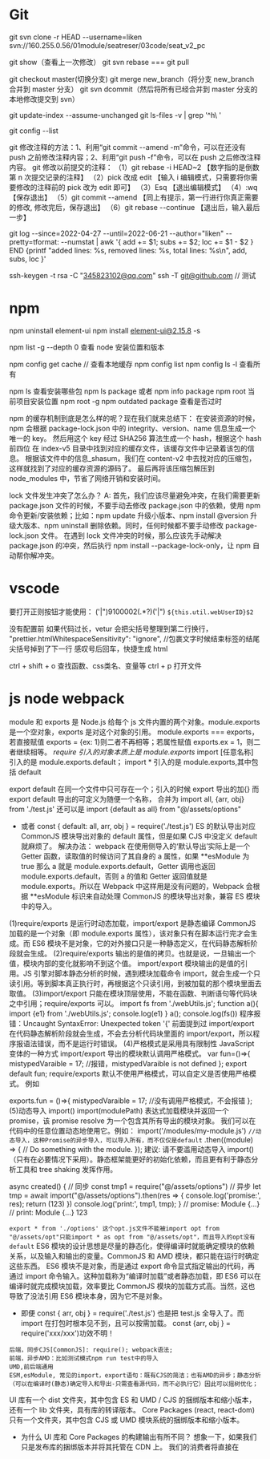 # Git

git svn clone -r HEAD --username=liken svn://160.255.0.56/01module/seatreser/03code/seat_v2_pc

git show（查看上一次修改）
git svn rebase === git pull

git checkout master(切换分支)
git merge new_branch（将分支 new_branch 合并到 master 分支）
git svn dcommit（然后将所有已经合并到 master 分支的本地修改提交到 svn）

git update-index --assume-unchanged
git ls-files -v | grep '^h\ '

git config --list

git 修改注释的方法：1、利用“git commit --amend -m”命令，可以在还没有 push 之前修改注释内容；2、利用“git push -f”命令，可以在 push 之后修改注释内容。
git 修改以前提交的注释：
（1）git rebase -i HEAD~2 【数字指的是倒数第 n 次提交记录的注释】
（2）pick 改成 edit 【输入 i 编辑模式，只需要将你需要修改的注释前的 pick 改为 edit 即可】
（3）Esq 【退出编辑模式】
（4）:wq 【保存退出】
（5）git commit --amend 【同上有提示，第一行进行你真正需要的修改, 修改完后，保存退出】
（6）git rebase --continue 【退出后，输入最后一步】

git log --since=2022-04-27 --until=2022-06-21 --author="liken" --pretty=tformat: --numstat | awk '{ add += $1; subs += $2; loc += $1 - $2 } END {printf "added lines: %s, removed lines: %s, total lines: %s\n", add, subs, loc }'

ssh-keygen -t rsa -C "345823102@qq.com"
ssh -T git@github.com // 测试

# npm
npm uninstall element-ui
npm install element-ui@2.15.8 -s

npm list -g --depth 0 查看 node 安装位置和版本

npm config get cache // 查看本地缓存
npm config list
npm config ls -l 查看所有

npm ls 查看安装哪些包   npm ls package 或者 npm info package
npm root 当前项目安装位置
npm root -g
npm outdated package 查看是否过时

npm 的缓存机制到底是怎么样的呢？现在我们就来总结下：
在安装资源的时候，npm 会根据 package-lock.json 中的 integrity、version、name 信息生成一个唯一的 key。
然后用这个 key 经过 SHA256 算法生成一个 hash，根据这个 hash 前四位 在 index-v5 目录中找到对应的缓存文件，该缓存文件中记录着该包的信息。
根据该文件中的信息\_shasum，我们在 content-v2 中去找对应的压缩包，这样就找到了对应的缓存资源的源码了。
最后再将该压缩包解压到 node_modules 中，节省了网络开销和安装时间。

lock 文件发生冲突了怎么办？
A: 首先，我们应该尽量避免冲突，在我们需要更新 package.json 文件的时候，不要手动去修改 package.json 中的依赖，使用 npm 命令更新/安装依赖；比如：npm update 升级小版本、npm install @version 升级大版本、npm uninstall 删除依赖。同时，任何时候都不要手动修改 package-lock.json 文件。
在遇到 lock 文件冲突的时候，那么应该先手动解决 package.json 的冲突，然后执行 npm install --package-lock-only，让 npm 自动帮你解冲突。

# vscode
要打开正则按钮才能使用：      ('|")9100002(.*?)('|")   `${this.util.webUserID}$2`

没有配置前 如果代码过长，vetur 会把尖括号整理到第二行换行， "prettier.htmlWhitespaceSensitivity": "ignore", //包裹文字时候结束标签的结尾尖括号掉到了下一行
感叹号后回车，快捷生成 html

ctrl + shift + o 查找函数、css类名、变量等
ctrl + p 打开文件

# js node webpack

module 和 exports 是 Node.js 给每个 js 文件内置的两个对象。module.exports 是一个空对象，exports 是对这个对象的引用。
module.exports === exports，若直接赋值 exports = {ex: 1}则二者不再相等；若属性赋值 exports.ex = 1，则二者继续相等。
_require 引入的对象本质上是 module.exports_
import [任意名称] 引入的是 module.exports.default； import \* 引入的是 module.exports,其中包括 default

export default 在同一个文件中只可存在一个；引入的时候 export 导出的加{} 而 export default 导出的可定义为随便一个名称，
合并为 import all, {arr, obj} from './test.js' 还可以是 import {default as all} from "@/assets/options"

- 或者 const { default: all, arr, obj } = require('./test.js') ES 的默认导出对应 CommonJS 模块导出对象的 default 属性，但是如果 CJS 中没定义 default 就麻烦了。
  解决办法：
  webpack 在使用侧导入的‘默认导出’实际上是一个 Getter 函数，读取值的时候访问了其自身的 a 属性，如果 **esModule 为 true 那么 a 就是 module.exports.default，Getter 调用也返回 module.exports.default，否则 a 的值和 Getter 返回值就是 module.exports。所以在 Webpack 中这样用是没有问题的，Webpack 会根据 **esModule 标识来自动处理 CommonJS 的模块导出对象，兼容 ES 模块中的导入。

(1)require/exports 是运行时动态加载，import/export 是静态编译
CommonJS 加载的是一个对象（即 module.exports 属性），该对象只有在脚本运行完才会生成。而 ES6 模块不是对象，它的对外接口只是一种静态定义，在代码静态解析阶段就会生成。
(2)require/exports 输出的是值的拷贝。也就是说，一旦输出一个值，模块内部的变化就影响不到这个值。
import/export 模块输出的是值的引用。JS 引擎对脚本静态分析的时候，遇到模块加载命令 import，就会生成一个只读引用。等到脚本真正执行时，再根据这个只读引用，到被加载的那个模块里面去取值。
(3)import/export 只能在模块顶层使用，不能在函数、判断语句等代码块之中引用；require/exports 可以。
import fs from './webUtils.js';
function a(){
import {e1} from './webUtils.js';
console.log(e1)
}
a();
console.log(fs())
程序报错：Uncaught SyntaxError: Unexpected token '{'
前面提到过 import/export 在代码静态解析阶段就会生成，不会去分析代码块里面的 import/export，所以程序报语法错误，而不是运行时错误。
(4)严格模式是采用具有限制性 JavaScript 变体的一种方式
import/export 导出的模块默认调用严格模式。
var fun=()=>{
mistypedVaraible = 17; //报错，mistypedVaraible is not defined
};
export default fun;
require/exports 默认不使用严格模式，可以自定义是否使用严格模式。 例如

exports.fun = ()=>{
mistypedVaraible = 17; //没有调用严格模式，不会报错
};
(5)动态导入 import()
import(modulePath) 表达式加载模块并返回一个 promise，该 promise resolve 为一个包含其所有导出的模块对象。
我们可以在代码中的任意位置动态地使用它。例如：
import('/modules/my-module.js') `//动态导入，这种Promise的异步导入，可以导入所有，而不仅仅是default`
.then((module) => {
// Do something with the module.
});
建议: 请不要滥用动态导入 import()（只有在必要情况下采用）。静态框架能更好的初始化依赖，而且更有利于静态分析工具和 tree shaking 发挥作用。

async created() {
// 同步
const tmp1 = require("@/assets/options")
// 异步
let tmp = await import("@/assets/options").then(res => {
console.log('promise:', res);
return (123)
})
console.log('print:', tmp1, tmp);
}
// promise: Module {…}
// print: Module {…} 123

`export * from './options' 这个opt.js文件不能被import opt from "@/assets/opt"只能import * as opt from "@/assets/opt"，而且导入的opt没有default`
ES6 模块的设计思想是尽量的静态化，使得编译时就能确定模块的依赖关系，以及输入和输出的变量。CommonJS 和 AMD 模块，都只能在运行时确定这些东西。
ES6 模块不是对象，而是通过 export 命令显式指定输出的代码，再通过 import 命令输入。这种加载称为“编译时加载”或者静态加载，即 ES6 可以在编译时就完成模块加载，效率要比 CommonJS 模块的加载方式高。当然，这也导致了没法引用 ES6 模块本身，因为它不是对象。

- 即便 const { arr, obj } = require('./test.js') 也是把 test.js 全导入了。而 import 在打包时根本见不到，且可以按需加载。
  const {arr, obj } = require('xxx/xxx')功效不明！

```
后端，同步CJS[CommonJS]: require(); webpack语法;
前端，异步AMD：比如测试模式npm run test中的导入
UMD,前后端通用
ESM,esModule, 常见的import，export语句：既有CJS的简洁；也有AMD的异步；静态分析（可以在编译时(静态)确定导入和导出-只需查看源代码，而不必执行它）因此可以摇树优化；
```

UI 库有一个 dist 文件夹，其中包含 ES 和 UMD / CJS 的捆绑版本和缩小版本，还有一个 lib 文件夹，具有库的转译版本。
Core Packages (react, react-dom)只有一个文件夹，其中包含 CJS 或 UMD 模块系统的捆绑版本和缩小版本。

- 为什么 UI 库和 Core Packages 的构建输出有所不同？
  想象一下，如果我们只是发布库的捆绑版本并将其托管在 CDN 上。 我们的消费者将直接在<script/>标签中使用它。 现在，如果我的使用者想使用<el-Button>组件，则他们必须加载整个 UI 库。 另外，在浏览器中，没有可以解决摇树问题的捆绑器，最终我们会将整个 UI 库代码发送给我们的使用者。 如果我们只是简单地将 src 转换为 lib 并将该 lib 托管在 CDN 上，那么我们的使用者可以得到他们想要的任何东西而没有任何额外开销。
- 核心软件包永远不会通过<script/>标记使用，因为它们必须是主应用程序的一部分。 因此，我们可以安全地发布这些软件包的捆绑版本(UMD，ES)，并将构建系统交给消费者。
  例如，他们可以使用 UMD 变体而不使用摇树，或者如果捆绑器能够识别并获得摇树的好处，则可以使用 ES 变体。
  // CJS require const Button = require("uilibrary/button");
  // ES import import {Button} from "uilibrary";
  将 package.json 的 module 字段设置为指向 module 的 ES 版本(PS：它有助于摇晃树)。 ？
  字段"main": "lib/xr-ui.umd.min.js", // 指向 UMD/CJS

用 babel 把代码文件转成 commonjs 或者 esm 就好了。不要使用 webpack 打包成一个 js 文件，否则无法按需加载。
babel 只编译而不链接（bundle）。

import moment from 'moment';
export default () => moment().format("YYYY Do MM");

- babel 情况下，module 引用并没有被替换为实际的“moment”的代码， 而是单纯的将 esm 格式的模块引用转化为 cjs 格式的模块引用，而具体“moment”这个模块应该从哪里解析， 里面有什么内容， 应该以什么方式返回给 moment 这个变量， babel 并不负责处理。这段代码在 node.js 环境中执行是没问题的(假设通过 npm 安装了 moment)， 但是在浏览器中是执行不起来的。
- webpack 的定位可以理解为传统编译器中的链接器(linker)的角色。webpack 的输入为一个个 es module(或者其他的资源文件， 如 css， image， `被对应的loader转化为可执行的es module`)，输出将各个 module 合并在一起的“bundle”。
  这里面/**\*\***/开头的行均为 webpack 用来实现 module 引用的样板代码（这段代码具体的分析可以参考https://github.com/ronami/minipack），可以认为是webpack对于es module 标准的“实现”（因为浏览器还没有实现 es module）。

`babel和webpack做的事情有一部分重叠， 例如都将js转化为ast并且做了一些transform， 然后再输出各自的目标代码。 但是两者的分工有所不同， babel主要做es语法的转换，确保最新的来的es特性能够以最快的速度deliver到开发者手中， 但是不负责模块的组合。 webpack更多的是将输入的各个模块用自己内部的一套逻辑将代码“链接”起来， 起胶水的作用， 并且目标是输出可以直接在浏览器中执行的代码。`

**_ 箭头函数 _**
没有 arguments，有...rest。无法通过 apply、call、bind 改变 this 指向。

1. 对象方法中，不适用箭头函数
   getName1()通过箭头函数定义，而箭头函数是没有自己的 this，会继承父作用域的 this。
   const obj = {
   name: '张三',
   getName() {
   return this.name
   },
   getName1: () => {
   return this.name
   }
   }
   因此 obj.getName1()执行时，此时的作用域指向 window，而 window 没有定义 age 属性，所有报空。
2. 原型方法中，不适用箭头函数。
3. 构造函数也不行！
   构造函数是通过 new 关键字来生成对象实例，生成对象实例的过程也是通过构造函数给实例绑定 this 的过程，而箭头函数没有自己的 this。因此不能使用箭头作为构造函数，也就不能通过 new 操作符来调用箭头函数。
4. 动态上下文中的回调函数，比如绑定 click 事件。
5. Vue 生命周期和 method 中也不能使用箭头函数
   Vue 本质上是一个对象，我们说过对象方法中，不适用箭头函数。他的本质上的和对象方法中，不适用箭头函数是一样的。
   那么我有一个问题：Vue 不行，作为大热框架之一的 react 行吗？
   回答是：react 行
   因为 Vue 组件本质上是一个 JS 对象；React 组件（非 Hooks）他本质上是一个 ES6 的 class
   class 中的方法如果是普通函数方法，该方法会绑定在构造函数的原型上；但是如果方式是箭头函数方法，该方法会绑定在构造函数上。通过上述方式调用 class 中的方法，无论是箭头函数方法还是普通函数方法，方法中的 this 都指向实例对象。

<!-- 在两个互斥的radio中，一定要有相同的name值，不然不能互斥选择。 -->

        <input type="radio" name="sex" v-model="sex" value="男" />男
        <input type="radio" name="sex" v-model="sex" value="女"/>女

data {sex: ''},
原文链接：https://blog.csdn.net/MelodyFreedom/article/details/117514664

scrollTop 一直为零可能是根本没有滚动，父元素高度大于子元素。若考虑兼容应当使用 document.documentElement.scrollTop || document.body.scrollTop || window.pageYOffset

childNodes 不是数组，而是类数组，所以没有 filter 函数，要转一下 arr。默认元素宽度 33%，如果是两个元素就 50%平分宽度。
setWidth() {
let dom = document.getElementById('prAuditTabs');
if (this.num == '2' && dom) {
let nodes = dom.childNodes;
var arr = Array.prototype.slice.call(nodes, 0);
let li = arr && arr.filter(n => n.nodeName === 'LI') || [];
li.forEach(l => {
l.style.width = "50%"
})
}
}

// 回到顶部
document.getElementsByTagName('html')[0].scrollTop = 0
1.document.body.scrollTop=document.documentElement.scrollTop=0 //页面滚动到顶部
2.document.body.scrollIntoView(true/ false)
3.document.getElementById('site-nav').scrollIntoView()
下面是一个小的例子：
// 每次切换标题栏都从第一个开始展示
document.querySelector('.infinite-scroll-component').scrollTo(0,0)
//选中当前想要回到 dom 元素，使用 scrollTo(0,0),实现能够在切换中始终保持第一栏在顶部显示。

# jquery

$('selector1, selector2... , selectorN')    // 每一个选择器匹配到的元素合并后一起返回 (返回集合元素)
// 层次选择器
$('ancestor descentant') // 选取 ancestor 元素里所有 des(后代)元素 例: $('div span')
$('parent > child') // 选取 parent 下的 child(子)元素 例: $('div > span')  选取div元素下元素名是span的子元素
$('prev + next') // 选择紧接在 prev 后面的 next 元素 例: $('.one + div') 选取 class 为 one 的下一个 div 同辈元素
==> 使用 next() 代替 例: $('.one').next('div')

$('prev ~ sblings') // 选取 prev 元素之后的所有 sblings 元素 例: $('#two ~ div') 选取 id 为 two 的元素后面所有的 div 同辈元素
==> 使用 nextAll()代替 例: $('#two').nextAll('div')
// 过滤选择器
1.1 基本过滤选择器

:first $('div:first') // 获取第一个元素 选取所有 div 元素中第一个 div 元素
:last $('div:last') // 和上面相反
:not(selector) $('input:not(.myClass)') // 选取 class 不是 myClass 的 input 元素
:even $('input:even') // 选取索引是偶数的元素
:odd $('input:odd') // 选取索引是奇数的元素
:eq(index) $('input:eq(1)') // 选取索引等于 index 的元素
:gt(index) // 选取索引大于 index 的元素
:lt(index) // 选取索引小于 index 的元素
:header $(':header') // 选取所有的标题元素,例 h1 h2
:animated $('div:animated') // 选取当前正在执行动画的所有元素
:focus $(':focus') // 选取当前获取焦点的元素

1.2 内容过滤选择器

:contains(text) $('div:contains('我')') // 选取含有内容文本为 'text' 的元素
:empty $('div:empty') // 选取不包含子元素或者文本的空元素
:has(selector) $('div:has(p)') // 选取含有选择器所匹配元素的元素
:parent $('div:parent') // 选取含有子元素或者文本的元素 集合元素

1.3 可见性过滤选择器

:hidden // 选取所有不可见的元素 display:none input type=hidden visivility:hidden 等
$('input:hidden') // 只选取 input 元素

:visible // 选取所有可见的元素
$('div:visible') // 选取所有可见的 div 元素

// 从 DOM 中删除所有匹配的元素
$('ul li:eq(1)').remove()

- $('ul li').remove('li[title != 苹果]') // title 不等于 苹果的 li 元素删除
  // 和 remove()一样, 也是从 DOM 中删除元素. 但需要注意: 这个方法不会把匹配的元素从 jquery 对象中删除
  // 因而可以将来在使用这些匹配的元素, 与 remove() 不同的是, 所有绑定的事件, 附加数据会保留下来
  // 当需要移走一个元素，不久又将该元素插入 DOM 时，这种方法很有用。
- $('ul li:eq(1)').detach()

// 严格来说: empty()并不是删除节点, 而是清空节点, 它能清空元素中的所有后代节点
$('ul li:eq(1)').empty()    // 清除的是li元素里的文本
// 如果单击<li>元素后需要在复制一个<li>元素, 可以使用clone() 方法来完成
$('ul li').click(function(){
$(this).clone().append('ul')
})
$(this).clone(true).appendTo('body') // 在 clone 中加个 true, 含义是复制元素的同时复制元素中所绑定的事件,因此该元素的副本也同样具有复制功能

- tmpl:
  $('#obj1').appendTo($('#obj2')) 这个是将 $('#obj1')) 插入到 $('#obj2') 中作为最后一个元素 
$('#obj1').prependTo($('#obj2')) 这个是将 $('#obj1')) 插入到 $('#obj2') 中作为第一个子元素。
$('#obj1').append($('#obj2')) 这个要注意方向了， 是将$('#obj2') 插入到 $('#obj1')作为最后一个元素，或者说是在$('#obj1')最后面添加子元素$('#obj2')
————————————————
 this是html元素，$(this)是变量名。$(this)=jquery(this)返回的是一个jQ对象。
 this是dom对象不可以直接使用jQ中的方法，通过$(this)转换为 jQ 对象就可以使用 jQ 中的方法了。
  如下：this 使用 siblings()时会报错,而转为$(this)就可以使用该方法了。
// bind events  
$('.param-list .remove-param').live('click', function(){
  $(this).parent().remove();
  return false;
  });
  ————————————————

var $test_a = $(".test :hidden");//带空格的 jQuery 选择器
上面这段代码是选取 class 为“test”的元素里面的隐藏元素。（后代选择器）

var $test_b = $(".test:hidden");//不带空格的 jQuery 选择器
这上面的代码则是选取隐藏的 class 为“test”的元素

$("select :selected");//这样才是正确的 
$("select:selected").length;//不管任何时候，这个选择器都取不到元素，这个 length 必然是 0

$("input :checked").length;//不正确的用法。不管任何时候，这个选择器都取不到元素，这个length必然是0 
$("input:checked");//这样才是正确的

# vant

预览图片：
import { ImagePreview } from 'vant';
ImagePreview({images: [url], showIndex: false});

<van-overlay :show="true">
    <div class="loading" @click.stop>
      <van-loading size="36px" vertical>加载中...</van-loading>
    </div>
</van-overlay>

# Vue

vue info
vue create 项目名
vue -V 全局 vue-cli 的版本
npm list vue 当前项目与 vue 相关的依赖

vue2 基于Object.defineProperty  ，但是他有很多缺陷，比如 无法监听数组基于下标的修改，不支持 Map、Set、WeakMap 和 WeakSet等缺陷 ，
区分响应式和双向绑定
响应式一般指：数据改变驱动视图改变，是单向的
双向绑定：是双向的，视图反过来也可以改变数据。也就是说响应式是双向绑定的一环

beforeCreate 在这个生命周期函数中无法通过 vm 访问到 data 中的数据、methods 中配置的方法，所以这里的 this 不是 vm。
created：在这个生命周期函数中可以通过 vm 访问到 data 中的数据、methods 中配置的方法（在内存中），所以这里的 this 是 vm。
与 2.x 版本生命周期相对应的组合式 API：
beforeCreate -> 使用 setup()
created -> 使用 setup()
beforeMount -> onBeforeMount
mounted -> onMounted
beforeUpdate -> onBeforeUpdate
updated -> onUpdated
beforeDestroy -> onBeforeUnmount
destroyed -> onUnmounted
errorCaptured -> onErrorCaptured
————————————————

el-input 内@keyup.enter.native="doLogin" 按回车登录。

v-show 的直接子组件 created 不执行，要用 watch 监视传给子组件的参数来执行，$refs['child'].fun 的执行也可能不及时。

import Loading from '../components/loading'
// 方法一：name 是组件的名字
Vue.component(Loading.name, Loading)
`// 方法二：前提是 Loading 有提供 install 这个方法 `
Vue.use(Loading);

<counter v-model:count="count"></counter>
子组件： name: 'Counter',
props: ['count'],
emits: ['update:count']

<!-- 多个`v-model`绑定、 -->

<vModelText v-model:text="data1" v-model:num.numReg="numData"> </vModelText>
props:['text','num','numModifiers'],
emits:['update:text','update:num'],
this.$emit('update:num',val)
.sync 可以绑定多个父组件的变量

'@': resolve('src'),
img: "@/../static/images/quanbu",
或者 'st@tic': resolve('static'),
img: "st@tic/images/quanbu",

webpack 的 process.env 需要自己配置：  
 new webpack.DefinePlugin({
'process.env': require('../config/dev.env')
}),
vue.config.js 有模式的概念，所以不用专门设置 env，vue-cli-service serve 默认是 development。也可以直接用--mode 指定： "serve": "vue-cli-service serve --mode production",
有了模式就不用每次打包时都去更改 vue.config.js 文件了。比如在测试环境和生产环境， publicPath 参数 （部署应用包时的基本 URL） 可能不同。遇到这种情况就可以在 vue.config.js 文件中，将 publicPath 参数设置为：
publicPath: process.env.BASE_URL
设置之后，再在各个 .env.[mode] 文件下对 BASE_URL 变量 进行配置就行了，这样就避免了每次修改配置文件的尴尬。

prop 是单向绑定，不能直接更改数据，只能由父组件传输过来。可以用父组件 sync，子组件 emit 的方式修改。
解决办法：
1、可以在子组件中 声明一个中间变量（value），把父组件传过来的值(item)赋值给中间变量(value),当单选切换时修改的数据为 value,就不会报错
2、使用.sync 修饰符与$emit(update:xxx)
父组件
<comp :item.sync="item"></comp>
子组件
this.$emit('update:item',data)
————————————————
props 写在路由里，可以让组件不必通过$route 传参，实现解耦，使其不必捆绑在某些 url 或父组件里。

provide---inject 跨级传参

computed: {
tempCountPlusTempCount2() {
return this.tempcount+this.tempcount2
},
...mapState(['count','name']), // 映射 this.count 为 store.state.count
...mapState({
nameAlias: 'name', // string 映射 this.nameAlias 为 store.state.name 的值

- // 用普通函数 this 指向 vue 实例,但是在箭头函数中 this 就不是指向 vue 实例了，所以这里必须用普通哈数
  countplustempcount: function (state) {
  return this.tempcount + state.count
  },
  countplustempcount2 (state) {
  return this.tempcount2 + state.count
  }
  })
  }

1、在组件标签上绑定的事件是自定义事件，在组件模板里绑定的事件才是原生的事件。（自定义事件可以通过在子组件中通过 this.$emit 去触发，但是这样太麻烦）
2、给组件标签上的事件添加‘.native’修饰符，就可以使事件变为原生点击事件而不再是自定义事件。

el-form 的 validator 必须每一个 if-else 都有 callback，否则流程中断。
validator: (r, v, cb) => { // rule, value, callback
if (!this.form.eatstarttime || !this.form.eatendtime) {
return cb(new Error("请选择用餐日期"));
} else if (!this.form.eatstarttype || !this.form.eatendtype) {
return cb(new Error("请选择用餐类型"));
} else {
cb();
}
}
复杂属性的设置 <el-form-item  :prop="`attrList[${index}].attrv`">
单个属性的校验 this.$refs['form'].validateField('baseList', valid => {})
表单中的输入框无法输入，则要 @input=$forceUpdate() ！关键是 form 里没有预先定义这个属性！

el-input 嵌套层级太多导致无法输入时（比如在 el-form-item 中），可以使用 @input=$forceUpdate //强制刷新

el-checkbox 的勾选框颜色，不能用逗号来统一设置一组值，只能一个个值的设置：
/deep/ .el-checkbox**input.is-checked .el-checkbox**inner {
background-color:#00B09B;
border-color:#00B09B;
}
/deep/ .el-checkbox**input.is-indeterminate .el-checkbox**inner {
background-color:#00B09B;
border-color:#00B09B;
}
/deep/ .el-checkbox**input.is-checked + .el-checkbox**label {
color: #00B09B;
}
/deep/ .el-checkbox.is-bordered.is-checked{
border-color: #00B09B;
}
/deep/ .el-checkbox**input.is-focus .el-checkbox**inner{
border-color: #00B09B;
}

移动端 el-table 在数据请求后，固定列错位，解决办法就是让 table 重新布局。官方提供了 doLayout 方法。
按照这个方法在请求得到数据的时候，用 nextTick 对 table 的 DOM 重新渲染。
this.$nextTick(() => {
        // el-table加ref="multipleTable"
        this.$refs.multipleTable.doLayout();
});
试了下不生效，说明是别的问题。查看了表格中的最后一列，发现该列的宽度设置的较低，内存已经越出，导致每行错位。将该列的宽度调宽。恢复正常。

el-table 多个属性在一个 prop 里，用逗号隔开。

合并某些行或列，灵活设置合计。
objectSpanMethod({ row, column, rowIndex, columnIndex }) {
if (this.applyInfoForm.resArr && this.applyInfoForm.resArr.length) {
if (rowIndex === this.applyInfoForm.resArr.length - 1) {
if (columnIndex === 0) {
//定位到 6 行 0 列的 ID，告诉该单元格合并 1 行 4 列
return [1, 4];
} else if (columnIndex === 4) {
return [1, 1];
} else {
//定位到 6 行其他列，告诉该单元格不显示
return [0, 0];
}
}
}
}
el-table 表头样式设置 :header-cell-style="{ background: '#F3F5F9' }"
el-table 某一行样式设置 :row-class-name="tableRowClassName"
tableRowClassName({ row, column, rowIndex, columnIndex }) {
if (rowIndex == this.resList.length - 1) {
console.log(row, rowIndex);
return "last-line";
}
return ''
},
/deep/ .last-line {
font-weight: bolder !important;
}

import elImageViewer from "element-ui/packages/image/src/image-viewer";
<el-image-viewer
            v-if="showViewer"
            :on-close="closeViewer"
            :url-list="srcList"
          ></el-image-viewer>
或者main.js里
import ElImageViewer from "element-ui/packages/image/src/image-viewer";
Vue.component('el-image-viewer', ElImageViewer)
移动端使用el及其样式：
import {Form, Button, Input, FormItem} from 'element-ui'
import "element-ui/lib/theme-chalk/index.css";
Vue.use(Form).use(Button).use(Input).use(FormItem)

路由传递数组参数：
this.$router.push({
          path: '/irrgate-manage/audit/audit/batch',
          query: { data: JSON.stringify(this.checkedList)},
        });
this.checkedList = JSON.parse(this.$route.query.data);

// iframe 内部输入框校验（富文本）,如果跨了子域，要在父页面跟子页面都设置 document.domain,值都是域名，不要前面的 www 什么的
mounted() {
let \_this = this;
let frame = document.getElementsByClassName("ke-edit-iframe");
if (frame && frame.length) {
let w = frame[0].contentWindow; // 获取 iframe 内部 body
let b = w.document.body;
let MutationObserver =
window.MutationObserver ||
window.webkitMutationObserver ||
window.MozMutationObserver;
\_this.mutationObserver = new MutationObserver(function (mutations) {
let tmp = \_this.transHtml(); // 给 editForm.dhtml 赋值
\_this.$refs.editForm.validate((valid) => {})
});
// 开始监听 iframe 内部元素变动
\_this.mutationObserver.observe(b, {
childList: true, // 子节点的变动（新增、删除或者更改）
attributes: true, // 属性的变动
characterData: true, // 节点内容或节点文本的变动
subtree: true, // 是否将观察器应用于该节点的所有后代节点
attributeFilter: ["class", "style"], // 观察特定属性
attributeOldValue: true, // 观察 attributes 变动时，是否需要记录变动前的属性值
characterDataOldValue: true, // 观察 characterData 变动，是否需要记录变动前的值
});
}
},
beforeDestroy() {
this.mutationObserver.disconnect(); // 此处以后的不再监听
},

// 对于 editForm.content.totalScore，如何设置校验规则。
<el-col :span="12">
<el-form-item label="总分" prop="totalScore"></el-form-item>
<el-form-item prop="content.totalScore" style="margin-left: -100px" :rules="rules.totalScore">
<el-input
                v-model="editForm.content.totalScore"
                disabled
              ></el-input>
</el-form-item>
</el-col>
let validateZero = (rule, val, callback) => {
if (val == "0") {
return callback(new Error("总分不能为零!"));
} else {
return callback();
}
};
totalScore: [
{ required: true, validator: validateZero, trigger: "change" },
],

computed: {
// 控制显示的内容
computedTxt() {
return function(value) { // computed 带参数
return this.methodGetByteLen(value, 20)
}
}
}

computed 的值不能给 data 赋值，computed 时还没有 this 呢。因为 data 里的数据是在 mouted 中执行函数才获取到数据，是在 computed 之后，所以在第一次 computed 计算时，data 中数据还是空的，所以 computed 找不到 data 里的数据。
computed 里的匿名函数是找不到 this 的，function 可以。

watch 数组 list，可以 computed: {
newList(){
return JSON.parse(JSON.stringify(this.list)) // 深拷贝依赖
}
},
watch: {
newList(newVal, oldVal) {
console.log(newVal， this.list)
console.log(oldVal)
},
},

change 事件中，editForm 的属性已改变，若要拿到旧值，就得用 watch:
watch: {
'editForm.type': {
handler(oldVal, newVal) {
console.log(oldVal, newVal);
},
deep: true // 引用类型数据，需要进行深度监听模式，不然无法进行触发回调
}
},

# POST/GET

1.前端向后端传输数据时，有 get 和 post 两种：
如果是 get 传输，直接传在 url 后；如果是 post 传输，则在请求体 body 中传输。HTTP 请求中的 get 请求和 post 请求参数的存放位置是不一样的。

2.在 body 中的数据格式（post 请求）：
一种是 json 数据格式，另一种是 字符串。具体要用哪种格式取决于后端入参的格式

如果后端接收 json 数据类型，post 的 headers 需要设置 { ‘content-type’: ’application/json’ }，传给后端的数据就形如 { ‘name’:’edward’, ‘age’:’25’ }
如果后端接收的是（表单）字符串类型，post 的 headers 需设置 { ‘content-type’: ’application/x-www-form-urlencoded’ }，传输给后端的数据就形如 ‘name=edward&age=25’
multipart/form-data(一般用来上传文件)
为什么一般是给 post 请求设置 content-type,get 请求不需要设置吗？
get 请求一般没有消息体 body，而 content-type 是用来指定消息体的格式的

3.接口数据传输方式 form data、payload 和 Query String Parameters
POST 提交数据有两种数据传输方式，这两种方式浏览器是通过 Content-Type 来进行区分：
如果是 application/json 或 multipart/form-data 的话，则为 request payload；json 格式
如果是 application/x-www-form-urlencoded 的话，则为 formdata 方式；字符串
如果是 GET 请求，则为 Query String Parameters

qs.stringfy()是将对象序列化成 URL 的形式，以&进行拼接。安装 axios 即可使用 qs。
axios 默认数据格式为 json,所以： 1.当后端需要接收 json 格式的数据时,post 请求头不需要设置请求头，数据格式也不需要我们去转换(若数据已经是 json)； 2.当后端需要接收字符串格式的数据时，我们需要给 post 请求头设置{ ‘content-type’: ’application/x-www-form-urlencoded’ }，
axios.defaults.headers.post['Content-Type'] = 'application/x-www-form-urlencoded';
这个时候如果我们传的入参是一个 js 对象，这时候我们就需要用 qs 转换数据格式

let data = { name: 'edward', age: '25' }
前者：JSON.stringfy(data) // ”{ 'name' : 'edward' , 'age' : '25' }”
后者：qs.stringfy(data) // 'name=edward&age=25'

# 原型链 constructor
var obj = {};
obj.constructor    //ƒ Object() { [native code] }
obj.constructor === Object    //true

var arr = [];
arr.constructor    //ƒ Array() { [native code] }
arr.constructor === Array    //true

function Fun(){
    console.log('function');
}
*** fun本身是没有construtor的，它的__proto__指向Fun.prototype， 而Fun.prototype.constructor指向Fun，所以顺着原型链fun.constructor === Fun ***
var fun = new Fun();    //实例化
fun.constructor    //ƒ Fun(){console.log('function')}    【打印出来的引用是Fun函数，说明fun的引用是Fun函数】
Fun.constructor    //ƒ Function() { [native code] }      【打印出来的引用是Funcion函数，说明Fun的引用是Function函数】
fun.constructor === Fun    //true    【再次证明fun的constructor属性引用了fun对象的构造函数】
fun.constructor === Fun.constructor    //false

constructor常用于判断未知对象的类型,如下:
function isArray (val){
    var isTrue = typeof val === 'object' && val.constructor === Array;
    return isTrue?true:false;
}
或者用new obj.constructor()构造函数新建一个空的对象，而不是使用{}或者[],这样可以保持原形链的继承。

# 小程序
openid不能用ajax获取，得是url的方式，后面加上登录页：
const redirectUri = encodeURIComponent(window.location.href);
let url = `https://open.weixin.qq.com/connect/oauth2/authorize?response_type=code&scope=snsapi_userinfo&state=123&redirect_uri=${redirectUri}`
window.location.href = url;

function getUrlCode(name) {
      return (
        (new RegExp("[?|&]" + name + "=" + "([^&;]+?)(&|#|;|$)").exec(    // exec得到的数组零元素为匹配串，同时括号里的内容也会被exec保存下来
          location.href
        ) || [, ""])[1].replace(/\+/g, "%20") || null             
        // 调用decodeURIComponent函数之前要先把+替换为%20，在对 URL 进行编码时，若 URL 中存在空格，则空格会被转换成了＋，导致对方识别不成空格。
      );
    }
+-------------------+---------------------+
|        Part       |       Data          |
+-------------------+---------------------+
|  Scheme           | https               |
|  User             | bob                 |
|  Password         | bobby               |
|  Host             | www.lunatech.com    |
|  Port             | 8080                |
|  Path             | /file;p=1           |
|  Path parameter   | p=1                 |
|  Query            | q=2                 |
|  Fragment         | third               |
+-------------------+---------------------+

https://bob:bobby@www.lunatech.com:8080/file;p=1?q=2#third
\___/   \_/ \___/ \______________/ \__/\_______/ \_/ \___/
  |      |    |          |          |      | \_/  |    |
Scheme User Password    Host       Port  Path |   | Fragment
        \_____________________________/       | Query
                       |               Path parameter
                   Authority
